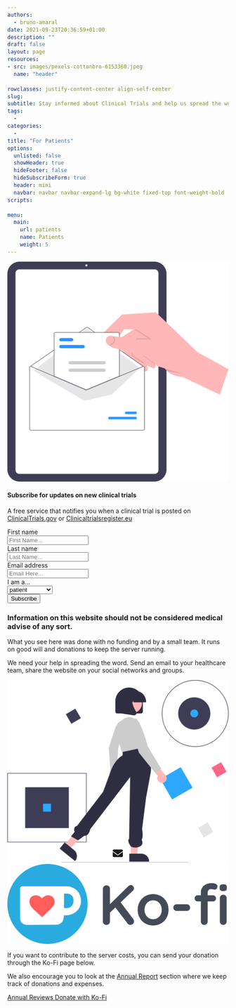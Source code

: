 ```yaml
---
authors:
  - bruno-amaral
date: 2021-09-23T20:36:59+01:00
description: ""
draft: false
layout: page
resources: 
- src: images/pexels-cottonbro-6153360.jpeg
  name: "header"

rowclasses: justify-content-center align-self-center
slug:
subtitle: Stay informed about Clinical Trials and help us spread the word
tags: 
  - 
categories: 
  - 
title: "For Patients"
options:
  unlisted: false
  showHeader: true
  hideFooter: false
  hideSubscribeForm: true
  header: mini
  navbar: navbar navbar-expand-lg bg-white fixed-top font-weight-bold
scripts:

menu:
  main:
    url: patients
    name: Patients
    weight: 5
---
```



<div class="col-md-5 col-12 justify-content-center align-self-center align-right ">
  <img src="images/undraw_mail_re_duel.svg" class="w-50 float-right">
</div>
<div class="col-md-5 col-12 justify-content-center align-self-center ">
  <div class="col-md-12 ml-auto mr-auto">
  <div class="card card-contact card-raised">
  <form role="form" id="contact-form1" method="post" action="https://api.gregory-ms.com/subscriptions/new/">
  <div class="card-header text-center">
  <h4 class="card-title font-weight-bold">Subscribe for updates on new clinical trials</h4>
  <p class="p-3">A free service that notifies you when a clinical trial is posted on <a href="https://clinicaltrials.gov/ct2/results/rss.xml?rcv_d=14&lup_d=&sel_rss=new14&cond=Multiple+Sclerosis&count=10000" class="text-info font-weight-bold">ClinicalTrials.gov</a> or <a href="https://www.clinicaltrialsregister.eu/ctr-search/rest/feed/bydates?query=multiple+AND+sclerosis" class="text-info font-weight-bold">Clinicaltrialsregister.eu</a></p>
  </div>
  <div class="card-body">
  <div class="row">
  <div class="col-md-6 pr-2">
  <label>First name</label>
  <div class="input-group">
  <div class="input-group-prepend">
  <span class="input-group-text pr-2"><i class="now-ui-icons users_circle-08"></i></span>
  </div>
  <input type="text" name="first_name" class="form-control" placeholder="First Name..." aria-label="First Name..." autocomplete="given-name">
  </div>
  </div>
  <div class="col-md-6 pl-2">
  <div class="form-group">
  <label>Last name</label>
  <div class="input-group">
  <div class="input-group-prepend">
  <span class="input-group-text pr-2"><i class="now-ui-icons text_caps-small"></i></span>
  </div>
  <input type="text" name="last_name" class="form-control" placeholder="Last Name..." aria-label="Last Name..." autocomplete="family-name">
  </div>
  </div>
  </div>
  </div>
  <div class="form-group">
  <label>Email address</label>
  <div class="input-group">
  <div class="input-group-prepend">
  <span class="input-group-text pr-2"><i class="now-ui-icons ui-1_email-85"></i></span>
  </div>
  <input type="email" name="email" id="email" class="form-control" placeholder="Email Here..." autocomplete="email">
  </div>
  </div>
  <div class="form-group">
  <label>I am a...</label>
  <div class="input-group">
  <select id="profile" name="profile" class="form-control">
  <option value="patient">patient</option>
  <option value="doctor">doctor</option>
  <option value="clinical centre">clinical centre</option>
  </select>
  </div>
  </div>
  <div class="row">
  <div class="col-md-12 ml-auto mr-auto text-center">
  <input value="1" name="list" id="list" type="hidden">
  <button type="submit" class="btn btn-success font-weight-bold btn-lg btn-round mr-auto ml-auto">Subscribe</button>
  </div>
  </div>
  </div>
  </form>
  </div>
  </div>
</div>

<div class="w-100 mt-5 mb-5"></div>



<div class="offset-md-2 col-md-5 col-12 justify-content-center align-self-center">
  <h3 class="title text-primary">Information on this website should not be considered medical advise of any sort.</h3>
  <p>What you see here was done with no funding and by a small team. It runs on good will and donations to keep the server running.</p>
  <p>We need your help in spreading the word. Send an email to your healthcare team, share the website on your social networks and groups.</p>

  <div class="button-container">
  <a href="https://twitter.com/intent/tweet/?text=This is a free tool to help research on %23MultipleSclerosis. Help spread the word to doctors and researchers. %23health %23MS %23Neurology %23Neurotwitter https://gregory-ms.com" class="btn btn-icon btn-lg btn-twitter btn-round umami--click--patients-page-share-twitter">
  <i class="fab fa-twitter-square"></i>
  </a>
  <a href="https://facebook.com/sharer/sharer.php?u=http%3a%2f%2fgregory-ms.com%2f" class="btn btn-icon btn-lg btn-facebook btn-round umami--click--patients-page-share-facebook">
  <i class="fab fa-facebook-square"></i>
  </a>
  <a href="https://www.linkedin.com/shareArticle?mini=true&amp;url=http%3a%2f%2fgregory-ms.com%2f&amp;title=Gregory MS&amp;summary=A%20tool%20to%20help%20research%20on%20multiple%20sclerosis&amp;source=http%3a%2f%2fgregory-ms.com%2f" class="btn btn-lg btn-icon btn-linkedin btn-round umami--click--patients-page-share-linkedin">
  <i class="fab fa-linkedin"></i>
  </a>
  <a href="mailto:?subject=For%20Patients&amp;body=http%3a%2f%2fgregory-ms.com%2f" class="btn btn-icon btn-lg btn-email btn-round umami--click--patients-page-share-email">
  <svg style="width: 23px; position: absolute; top: 50%; left: 50%; transform: translate(-12px, -12px); line-height: 1.5626rem;" aria-hidden="true" focusable="false" data-prefix="fas" data-icon="envelope" class="svg-inline--fa fa-envelope fa-w-16" role="img" xmlns="http://www.w3.org/2000/svg" viewBox="0 0 512 512"><path fill="currentColor" d="M502.3 190.8c3.9-3.1 9.7-.2 9.7 4.7V400c0 26.5-21.5 48-48 48H48c-26.5 0-48-21.5-48-48V195.6c0-5 5.7-7.8 9.7-4.7 22.4 17.4 52.1 39.5 154.1 113.6 21.1 15.4 56.7 47.8 92.2 47.6 35.7.3 72-32.8 92.3-47.6 102-74.1 131.6-96.3 154-113.7zM256 320c23.2.4 56.6-29.2 73.4-41.4 132.7-96.3 142.8-104.7 173.4-128.7 5.8-4.5 9.2-11.5 9.2-18.9v-19c0-26.5-21.5-48-48-48H48C21.5 64 0 85.5 0 112v19c0 7.4 3.4 14.3 9.2 18.9 30.6 23.9 40.7 32.4 173.4 128.7 16.8 12.2 50.2 41.8 73.4 41.4z"></path></svg>
  </a>
  <a href="whatsapp://send?text=For%20Patients%20http%3a%2f%2fgregory-ms.com%2f" class="btn btn-lg btn-icon btn-whatsapp btn-round umami--click--patients-page-share-twitter">
  <i class="fab fa-whatsapp"></i>
  </a>
  <a href="https://telegram.me/share/url?text=For%20Patients&amp;url=http%3a%2f%2fgregory-ms.com%2f" class="btn btn-lg btn-icon btn-telegram btn-round umami--click--patients-page-share-telegram">
  <i class="fab fa-telegram"></i>
  </a>
  </div>
</div>



<div class="col-md-4 col-12 justify-content-center align-self-center align-left  ">
  <img src="images/undraw_Logic_re_nyb4.svg" class="float-right w-100 align-middle d-none d-md-block" alt="medical doctors" loading="lazy" />
</div>

<div class="w-100 mt-5 mb-5"></div>
</div>
<div class="row bg-grey pt-5 pb-5 mb-0 ">
<div class="col-md-6 col-12 justify-content-center align-self-center mt-5">
  <a href="https://ko-fi.com/gregoryms"><img src="images/Ko-fi_Logo_RGB.svg" class="col-md-7 umami--click--patients-page-donate-logo-link float-right"/></a>
</div>

<div class="col-md-5 col-12 justify-content-center align-self-center align-left">
  <p>If you want to contribute to the server costs, you can send your donation through the Ko-Fi page below.</p>
  <p>We also encourage you to look at the <a href="/annual-review/">Annual Report</a> section where we keep track of donations and expenses.</p>
  <p>
  <a href="/annual-review/" class="btn btn-success btn-round btn-lg font-weight-bold umami--click--patients-page-annual-reviews">Annual Reviews <i class="fas fa-arrow-circle-right"></i></a>
  <a href="https://ko-fi.com/gregoryms" class="btn btn-info btn-round btn-lg font-weight-bold umami--click--patients-page-donate-text-link">Donate with Ko-Fi <i class="fas fa-mug-hot ko-fi"></i></a>
  </p>
</div>

</div>






</div>
<style>
h1,h2{text-shadow: 0 0 5px #00000091;}
div.section{padding-bottom:0;}
</style>